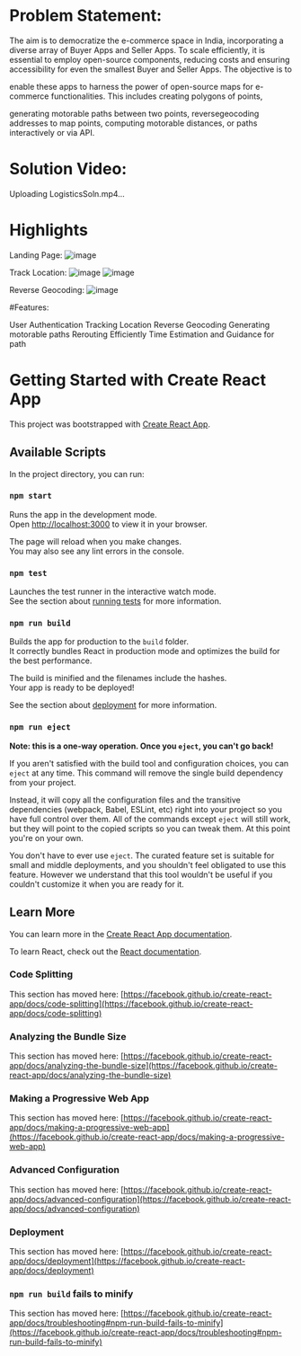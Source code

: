 # Problem Statement:
The aim is to democratize the e-commerce space in India, incorporating a
diverse array of Buyer Apps and Seller Apps. To scale efficiently, it is essential
to employ open-source components, reducing costs and ensuring
accessibility for even the smallest Buyer and Seller Apps. The objective is to

enable these apps to harness the power of open-source maps for e-
commerce functionalities. This includes creating polygons of points,

generating motorable paths between two points, reversegeocoding
addresses to map points, computing motorable distances, or paths interactively or via API.

# Solution Video:

Uploading LogisticsSoln.mp4…

# Highlights

Landing Page:
![image](https://github.com/saumyasharma03/logistics/assets/143929552/4f5424c5-2bb4-4fed-aa6f-2fe52e589d8a)

Track Location:
![image](https://github.com/saumyasharma03/logistics/assets/143929552/0f8a8698-5495-4927-80c1-2099051a836f)
![image](https://github.com/saumyasharma03/logistics/assets/143929552/5e9651f1-ddb7-4544-a90a-924120df23b1)

Reverse Geocoding:
![image](https://github.com/saumyasharma03/logistics/assets/143929552/6cfb182b-d9c9-4792-9645-fc8bae7a25ca)


#Features:

User Authentication
Tracking Location
Reverse Geocoding
Generating motorable paths
Rerouting Efficiently
Time Estimation and Guidance for path

# Getting Started with Create React App

This project was bootstrapped with [Create React App](https://github.com/facebook/create-react-app).

## Available Scripts

In the project directory, you can run:

### `npm start`

Runs the app in the development mode.\
Open [http://localhost:3000](http://localhost:3000) to view it in your browser.

The page will reload when you make changes.\
You may also see any lint errors in the console.

### `npm test`

Launches the test runner in the interactive watch mode.\
See the section about [running tests](https://facebook.github.io/create-react-app/docs/running-tests) for more information.

### `npm run build`

Builds the app for production to the `build` folder.\
It correctly bundles React in production mode and optimizes the build for the best performance.

The build is minified and the filenames include the hashes.\
Your app is ready to be deployed!

See the section about [deployment](https://facebook.github.io/create-react-app/docs/deployment) for more information.

### `npm run eject`

**Note: this is a one-way operation. Once you `eject`, you can't go back!**

If you aren't satisfied with the build tool and configuration choices, you can `eject` at any time. This command will remove the single build dependency from your project.

Instead, it will copy all the configuration files and the transitive dependencies (webpack, Babel, ESLint, etc) right into your project so you have full control over them. All of the commands except `eject` will still work, but they will point to the copied scripts so you can tweak them. At this point you're on your own.

You don't have to ever use `eject`. The curated feature set is suitable for small and middle deployments, and you shouldn't feel obligated to use this feature. However we understand that this tool wouldn't be useful if you couldn't customize it when you are ready for it.

## Learn More

You can learn more in the [Create React App documentation](https://facebook.github.io/create-react-app/docs/getting-started).

To learn React, check out the [React documentation](https://reactjs.org/).

### Code Splitting

This section has moved here: [https://facebook.github.io/create-react-app/docs/code-splitting](https://facebook.github.io/create-react-app/docs/code-splitting)

### Analyzing the Bundle Size

This section has moved here: [https://facebook.github.io/create-react-app/docs/analyzing-the-bundle-size](https://facebook.github.io/create-react-app/docs/analyzing-the-bundle-size)

### Making a Progressive Web App

This section has moved here: [https://facebook.github.io/create-react-app/docs/making-a-progressive-web-app](https://facebook.github.io/create-react-app/docs/making-a-progressive-web-app)

### Advanced Configuration

This section has moved here: [https://facebook.github.io/create-react-app/docs/advanced-configuration](https://facebook.github.io/create-react-app/docs/advanced-configuration)

### Deployment

This section has moved here: [https://facebook.github.io/create-react-app/docs/deployment](https://facebook.github.io/create-react-app/docs/deployment)

### `npm run build` fails to minify

This section has moved here: [https://facebook.github.io/create-react-app/docs/troubleshooting#npm-run-build-fails-to-minify](https://facebook.github.io/create-react-app/docs/troubleshooting#npm-run-build-fails-to-minify)

